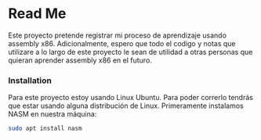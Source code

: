 # Read Me
Este proyecto pretende registrar mi proceso de aprendizaje usando assembly x86. Adicionalmente, espero que todo el codigo y notas que utilizare a lo largo de este proyecto le sean de utilidad a otras personas que quieran aprender assembly x86 en el futuro.

### Installation
Para este proyecto estoy usando Linux Ubuntu. Para poder correrlo tendrás que estar usando alguna distribución de Linux. Primeramente instalamos NASM en nuestra máquina:

```bash
sudo apt install nasm
```